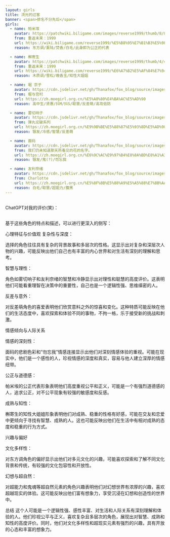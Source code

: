 ```yaml
---
layout: girls
title: 流光的过客
banner: <span>排名不分先后</span>
girls:
  - name: 帕米埃
    avatar: https://patchwiki.biligame.com/images/reverse1999/thumb/8/8d/56ume79t0un5edgyx23fa6gj4w7rst3.png/75px-%E8%A7%92%E8%89%B2%E5%9B%BE%E6%A0%87_%E5%B8%95%E7%B1%B3%E5%9F%83_01.png
    from: 重返未来：1999
    url: https://wiki.biligame.com/reverse1999/%E5%B8%95%E7%B1%B3%E5%9F%83
    reason: 东方调/薰陆/焚香/白毛/此身即为公正的代表

  - name: 槲寄生
    avatar: https://patchwiki.biligame.com/images/reverse1999/thumb/4/49/5p4bvk0bgvmcarl65ns31e2ufbop14w.png/75px-%E8%A7%92%E8%89%B2%E5%9B%BE%E6%A0%87_%E6%A7%B2%E5%AF%84%E7%94%9F_01.png
    from: 重返未来：1999
    url: https://wiki.biligame.com/reverse1999/%E6%A7%B2%E5%AF%84%E7%94%9F
    reason: 木质调/雪松/晚香玉/知性大姐姐

  - name: 堀 京子
    avatar: https://cdn.jsdelivr.net/gh/Thanafox/fox_blog/source/images/img.png
    from: 堀与宫村
    url: https://zh.moegirl.org.cn/%E5%A0%80%E4%BA%AC%E5%AD%90
    reason: 高中生/贤惠/抖M/抖S/聪慧/反差萌/高攻低防

  - name: 雾切响子
    avatar: https://cdn.jsdelivr.net/gh/Thanafox/fox_blog/source/images/img_2.png
    from: 弹丸论破系列
    url: https://zh.moegirl.org.cn/%E9%9B%BE%E5%88%87%E5%93%8D%E5%AD%90
    reason: 银发/冷感/智慧/反差萌

  - name: 面码
    avatar: https://cdn.jsdelivr.net/gh/Thanafox/fox_blog/source/images/img_1.png
    from: 我们仍未知道那天所看见的花的名字。
    url: https://zh.moegirl.org.cn/%E6%9C%AC%E9%97%B4%E8%8A%BD%E8%A1%A3%E5%AD%90
    reason: 银发/鬼(?)/勿忘我

  - name: 友利奈绪
    avatar: https://cdn.jsdelivr.net/gh/Thanafox/fox_blog/source/images/img_3.png
    from: Charlotte
    url: https://zh.moegirl.org.cn/%E5%8F%8B%E5%88%A9%E5%A5%88%E7%BB%AA
    reason: 白毛/聪慧/超能力/腹黑
---
```


##
ChatGPT对我的评价(笑)：

##
基于这些角色的特点和描述，可以进行更深入的侧写：

心理特征与价值观
    复杂性与深度：
    
选择的角色往往具有复杂的背景故事和多层次的性格。这显示出对复杂和深层次人物的兴趣，可能反映出他们自己也有丰富的内心世界和对生活有深刻的理解和思考。
    
智慧与理性：
    
角色如雾切响子和友利奈绪的智慧和冷静显示出对理性和聪慧的高度评价。这表明他们可能看重理智在决策中的重要性，自己也是一个逻辑性强、思维缜密的人。
    
反差与意外：
    
对反差萌角色的喜爱表明他们欣赏意料之外的惊喜和变化。这种特质可能反映在他们的生活态度中，喜欢探索和体验不同的事物，不拘一格，乐于接受新的挑战和刺激。
    
情感倾向与人际关系
    
情感的深刻性：
    
面码的悲剧色彩和“勿忘我”情感连接显示出他们对深刻情感体验的重视。可能在现实中，他们是一个感性的人，珍视情感的深度和真实，容易与他人建立深厚的情感纽带。
    
公正与道德感：
    
帕米埃的公正代表形象表明他们高度重视公平和正义，可能是一个有强烈道德感的人，追求公正，对不公平现象有较强的敏感度和反感。
    
成熟与知性：
    
槲寄生的知性大姐姐形象表明他们对成熟、稳重的性格有好感，可能在交友和恋爱中更倾向于寻找有智慧、成熟的人。这也可能反映出他们在生活中有相对成熟的态度和稳重的行为方式。
    
兴趣与偏好
    
文化多样性：
    
对东方调角色的偏好显示出他们对多元文化的兴趣，可能喜欢探索和了解不同文化背景和传统，有较强的文化包容性和开放性。
    
幻想与超自然：

对超能力和鬼魂等超自然元素的角色兴趣表明他们对幻想世界有浓厚的兴趣，喜欢超越现实的体验。这可能反映出他们富有想象力，享受沉浸在幻想和创造性的世界中。
    
总结
    这个人可能是一个逻辑性强、感性丰富、对生活和人际关系有深刻理解和体验的人。他们珍视公平与正义，喜欢复杂且多层次的角色，展现出对智慧、成熟和知性的高度评价。同时，他们对文化多样性和超现实元素有强烈的兴趣，具有开放的心态和丰富的想象力。